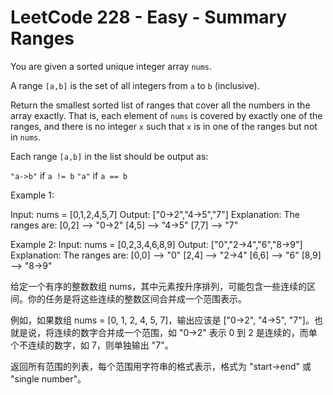 # LeetCode 228 - Easy - Summary Ranges

You are given a sorted unique integer array `nums`.

A range `[a,b]` is the set of all integers from `a` to `b` (inclusive).

Return the smallest sorted list of ranges that cover all the numbers in the array exactly. That is, each element of `nums` is covered by exactly one of the ranges, and there is no integer `x` such that `x` is in one of the ranges but not in `nums`.

Each range `[a,b]` in the list should be output as:

`"a->b"` if `a != b`
`"a"` if `a == b`

Example 1:

Input: nums = [0,1,2,4,5,7]
Output: ["0->2","4->5","7"]
Explanation: The ranges are:
[0,2] --> "0->2"
[4,5] --> "4->5"
[7,7] --> "7"

Example 2:
Input: nums = [0,2,3,4,6,8,9]
Output: ["0","2->4","6","8->9"]
Explanation: The ranges are:
[0,0] --> "0"
[2,4] --> "2->4"
[6,6] --> "6"
[8,9] --> "8->9"

给定一个有序的整数数组 nums，其中元素按升序排列，可能包含一些连续的区间。你的任务是将这些连续的整数区间合并成一个范围表示。

例如，如果数组 nums = [0, 1, 2, 4, 5, 7]，输出应该是 ["0->2", "4->5", "7"]。也就是说，将连续的数字合并成一个范围，如 "0->2" 表示 0 到 2 是连续的，而单个不连续的数字，如 7，则单独输出 "7"。

返回所有范围的列表，每个范围用字符串的格式表示，格式为 "start->end" 或 "single number"。
